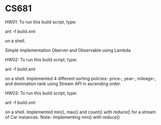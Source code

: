 # CS681

HW01: 
  To run this build script, type: 

  ant -f build.xml

  on a shell. 
  
Simple implementation Oberver and Observable using Lambda

HW02:
  To run this build script, type: 

  ant -f build.xml

  on a shell. 
Implemented 4 different sorting policies- price-, year-, mileage-, and domination rank using Stream API in ascending order.

HW03:
  To run this build script, type: 

  ant -f build.xml

  on a shell. 
Implemented min(), max() and count() with reduce() for a stream of Car instances.
Note– Implementing min() with reduce()
